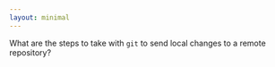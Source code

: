 ```yaml
---
layout: minimal
---
```


What are the steps to take with `git` to send local changes to a remote repository?
